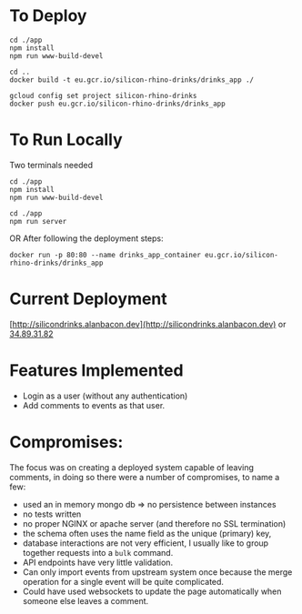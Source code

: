 

# To Deploy

```
cd ./app
npm install
npm run www-build-devel

cd ..
docker build -t eu.gcr.io/silicon-rhino-drinks/drinks_app ./

gcloud config set project silicon-rhino-drinks
docker push eu.gcr.io/silicon-rhino-drinks/drinks_app
```

# To Run Locally

Two terminals needed
```
cd ./app
npm install
npm run www-build-devel
```

```
cd ./app
npm run server
```

OR After following the deployment steps:

```
docker run -p 80:80 --name drinks_app_container eu.gcr.io/silicon-rhino-drinks/drinks_app 
```

# Current Deployment

[http://silicondrinks.alanbacon.dev](http://silicondrinks.alanbacon.dev)
or
[34.89.31.82](http://34.89.31.82)


# Features Implemented

 - Login as a user (without any authentication)
 - Add comments to events as that user.

# Compromises:

The focus was on creating a deployed system capable of leaving comments, in doing so there were a number of compromises, to name a few:

 - used an in memory mongo db => no persistence between instances
 - no tests written
 - no proper NGINX or apache server (and therefore no SSL termination)
 - the schema often uses the name field as the unique (primary) key,
 - database interactions are not very efficient, I usually like to group together requests into a `bulk` command.
 - API endpoints have very little validation.
 - Can only import events from upstream system once because the merge operation for a single event will be quite complicated.
 - Could have used websockets to update the page automatically when someone else leaves a comment.
 

